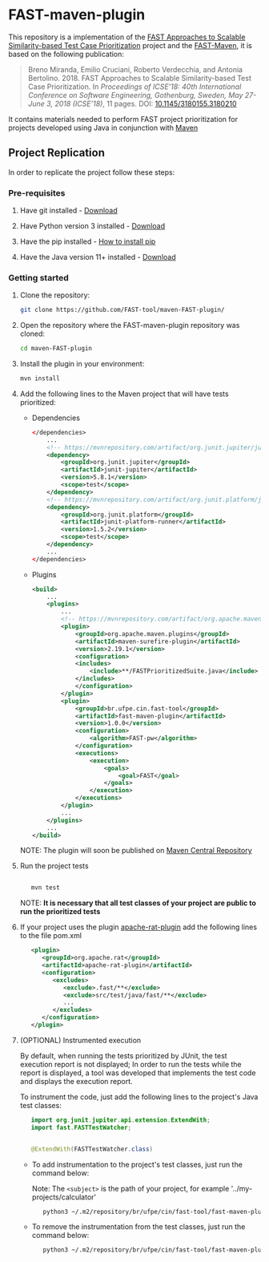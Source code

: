 # FAST-maven-plugin

This repository is a implementation of the [FAST Approaches to Scalable Similarity-based Test Case Prioritization](https://github.com/icse18-FAST/FAST) project and the [FAST-Maven](https://github.com/FAST-tool/maven-FAST), it is based on the following publication:

> Breno Miranda, Emilio Cruciani, Roberto Verdecchia, and Antonia Bertolino. 2018. FAST Approaches to Scalable Similarity-based Test Case Prioritization. In *Proceedings of ICSE’18: 40th International Conference on Software Engineering, Gothenburg, Sweden, May 27-June 3, 2018 (ICSE’18)*, 11 pages. DOI: [10.1145/3180155.3180210](http://dx.doi.org/10.1145/3180155.3180210)


It contains materials needed to perform FAST project prioritization for projects developed using Java in conjunction with [Maven](https://maven.apache.org/)

Project Replication
---------------
In order to replicate the project follow these steps:

### Pre-requisites

1. Have git installed - [Download](https://git-scm.com/downloads)

2. Have Python version 3 installed - [Download](https://www.python.org/downloads/)

3. Have the pip installed - [How to install pip](https://pip.pypa.io/en/stable/cli/pip_install/)

4. Have the Java version 11+ installed - [Download](https://www.oracle.com/java/technologies/downloads/)

### Getting started

1. Clone the repository:
   ```bash
   git clone https://github.com/FAST-tool/maven-FAST-plugin/
   ```

2. Open the repository where the FAST-maven-plugin repository was cloned:
    ```bash
    cd maven-FAST-plugin
    ```

3. Install the plugin in your environment:
   ```bash
   mvn install
   ```

4. Add the following lines to the Maven project that will have tests prioritized:

    - Dependencies

        ```xml
        </dependencies>
            ...
            <!-- https://mvnrepository.com/artifact/org.junit.jupiter/junit-jupiter -->
            <dependency>
                <groupId>org.junit.jupiter</groupId>
                <artifactId>junit-jupiter</artifactId>
                <version>5.8.1</version>
                <scope>test</scope>
            </dependency>
            <!-- https://mvnrepository.com/artifact/org.junit.platform/junit-platform-runner -->
            <dependency>
                <groupId>org.junit.platform</groupId>
                <artifactId>junit-platform-runner</artifactId>
                <version>1.5.2</version>
                <scope>test</scope>
            </dependency>
            ...
        </dependencies>
        ```

    - Plugins

        ```xml
        <build>
            ...
            <plugins>
                ...
                <!-- https://mvnrepository.com/artifact/org.apache.maven.plugins/maven-surefire-plugin -->
                <plugin>
                    <groupId>org.apache.maven.plugins</groupId>
                    <artifactId>maven-surefire-plugin</artifactId>
                    <version>2.19.1</version>
                    <configuration>
                    <includes>
                        <include>**/FASTPrioritizedSuite.java</include>
                    </includes>
                    </configuration>
                </plugin>
                <plugin>
                    <groupId>br.ufpe.cin.fast-tool</groupId>
                    <artifactId>fast-maven-plugin</artifactId>
                    <version>1.0.0</version>
                    <configuration>
                        <algorithm>FAST-pw</algorithm>
                    </configuration>
                    <executions>
                        <execution>
                            <goals>
                                <goal>FAST</goal>
                            </goals>
                        </execution>
                    </executions>
                </plugin>
                ...
            </plugins>
            ...
        </build>
        ```

   NOTE: The plugin will soon be published on [Maven Central Repository](https://search.maven.org/)

5. Run the project tests

      ```bash

         mvn test
      ```
      
      NOTE: **It is necessary that all test classes of your project are public to run the prioritized tests**


6. If your project uses the plugin [apache-rat-plugin](https://mvnrepository.com/artifact/org.apache.rat/apache-rat-plugin) add the following lines to the file pom.xml
      ```xml
         <plugin>
            <groupId>org.apache.rat</groupId>
            <artifactId>apache-rat-plugin</artifactId>
            <configuration>
               <excludes>
                  <exclude>.fast/**</exclude>
                  <exclude>src/test/java/fast/**</exclude>
                  ...
               </excludes>
            </configuration>
         </plugin>

      ```
   
7. (OPTIONAL) Instrumented execution

   By default, when running the tests prioritized by JUnit, the test execution report is not displayed;
   In order to run the tests while the report is displayed, a tool was developed that implements the test code and displays the execution report.

   To instrument the code, just add the following lines to the project's Java test classes:
      ```java
         import org.junit.jupiter.api.extension.ExtendWith;
         import fast.FASTTestWatcher;


         @ExtendWith(FASTTestWatcher.class)
      ```

      - To add instrumentation to the project's test classes, just run the command below:
      
         Note: The ```<subject>``` is the path of your project, for example '../my-projects/calculator'

         ```bash
            python3 ~/.m2/repository/br/ufpe/cin/fast-tool/fast-maven-plugin/1.0.0/FAST/tools/project-instrumentation.py <subject> add_instrumentation_to_the_project
         ```

      - To remove the instrumentation from the test classes, just run the command below:
         ```bash
            python3 ~/.m2/repository/br/ufpe/cin/fast-tool/fast-maven-plugin/1.0.0/FAST/tools/project-instrumentation.py <subject> add_instrumentation_to_the_project
         ```
